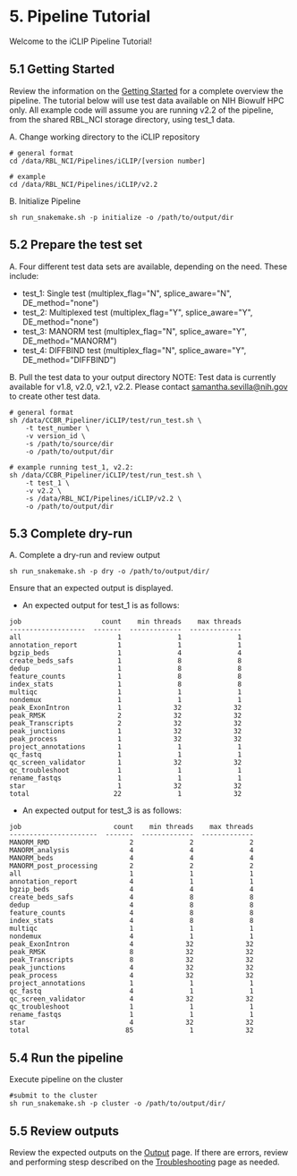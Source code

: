 # 5. Pipeline Tutorial
Welcome to the iCLIP Pipeline Tutorial!

## 5.1 Getting Started
Review the information on the [Getting Started](https://rbl-nci.github.io/iCLIP/iCLIP/getting-started/) for a complete overview the pipeline. The tutorial below will use test data available on NIH Biowulf HPC only. All example code will assume you are running v2.2 of the pipeline, from the shared RBL_NCI storage directory, using test_1 data.

A. Change working directory to the iCLIP repository
```
# general format
cd /data/RBL_NCI/Pipelines/iCLIP/[version number]

# example
cd /data/RBL_NCI/Pipelines/iCLIP/v2.2
```

B. Initialize Pipeline
```
sh run_snakemake.sh -p initialize -o /path/to/output/dir
```

## 5.2 Prepare the test set

A. Four different test data sets are available, depending on the need. These include:

- test_1: Single test (multiplex_flag="N", splice_aware="N", DE_method="none")
- test_2: Multiplexed test (multiplex_flag="Y", splice_aware="Y", DE_method="none")
- test_3: MANORM test (multiplex_flag="N", splice_aware="Y", DE_method="MANORM")
- test_4: DIFFBIND test (multiplex_flag="N", splice_aware="Y", DE_method="DIFFBIND")

B. Pull the test data to your output directory
NOTE: Test data is currently available for v1.8, v2.0, v2.1, v2.2. Please contact samantha.sevilla@nih.gov to create other test data.

```
# general format
sh /data/CCBR_Pipeliner/iCLIP/test/run_test.sh \
    -t test_number \
    -v version_id \
    -s /path/to/source/dir
    -o /path/to/output/dir

# example running test_1, v2.2:
sh /data/CCBR_Pipeliner/iCLIP/test/run_test.sh \
    -t test_1 \
    -v v2.2 \
    -s /data/RBL_NCI/Pipelines/iCLIP/v2.2 \
    -o /path/to/output/dir 
```

## 5.3 Complete dry-run

A. Complete a dry-run and review output
```
sh run_snakemake.sh -p dry -o /path/to/output/dir/
```

Ensure that an expected output is displayed. 
- An expected output for test_1 is as follows:
```
job                    count    min threads    max threads
-------------------  -------  -------------  -------------
all                        1              1              1
annotation_report          1              1              1
bgzip_beds                 1              4              4
create_beds_safs           1              8              8
dedup                      1              8              8
feature_counts             1              8              8
index_stats                1              8              8
multiqc                    1              1              1
nondemux                   1              1              1
peak_ExonIntron            1             32             32
peak_RMSK                  2             32             32
peak_Transcripts           2             32             32
peak_junctions             1             32             32
peak_process               1             32             32
project_annotations        1              1              1
qc_fastq                   1              1              1
qc_screen_validator        1             32             32
qc_troubleshoot            1              1              1
rename_fastqs              1              1              1
star                       1             32             32
total                     22              1             32
```

- An expected output for test_3 is as follows:
```
job                       count    min threads    max threads
----------------------  -------  -------------  -------------
MANORM_RMD                    2              2              2
MANORM_analysis               4              4              4
MANORM_beds                   4              4              4
MANORM_post_processing        2              2              2
all                           1              1              1
annotation_report             4              1              1
bgzip_beds                    4              4              4
create_beds_safs              4              8              8
dedup                         4              8              8
feature_counts                4              8              8
index_stats                   4              8              8
multiqc                       1              1              1
nondemux                      4              1              1
peak_ExonIntron               4             32             32
peak_RMSK                     8             32             32
peak_Transcripts              8             32             32
peak_junctions                4             32             32
peak_process                  4             32             32
project_annotations           1              1              1
qc_fastq                      4              1              1
qc_screen_validator           4             32             32
qc_troubleshoot               1              1              1
rename_fastqs                 1              1              1
star                          4             32             32
total                        85              1             32
```

## 5.4 Run the pipeline
Execute pipeline on the cluster
```
#submit to the cluster
sh run_snakemake.sh -p cluster -o /path/to/output/dir/
```

## 5.5 Review outputs
Review the expected outputs on the [Output](https://rbl-nci.github.io/iCLIP/iCLIP/output/) page. If there are errors, review and performing stesp described on the [Troubleshooting](https://rbl-nci.github.io/iCLIP/iCLIP/troubleshooting/) page as needed.